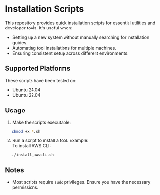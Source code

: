 # Installation Scripts

This repository provides quick installation scripts for essential utilities and developer tools. It's useful when:

- Setting up a new system without manually searching for installation guides.  
- Automating tool installations for multiple machines.  
- Ensuring consistent setup across different environments.  

## Supported Platforms

These scripts have been tested on:
- Ubuntu 24.04  
- Ubuntu 22.04  

## Usage

1. Make the scripts executable:  
```bash
   chmod +x *.sh  
```

2. Run a script to install a tool. Example:  
   To install AWS CLI:  
```bash
   ./install_awscli.sh
```

## Notes

- Most scripts require `sudo` privileges. Ensure you have the necessary permissions.